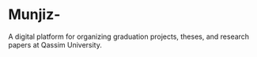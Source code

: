 # Munjiz-
A digital platform for organizing graduation projects, theses, and research papers at Qassim University.
